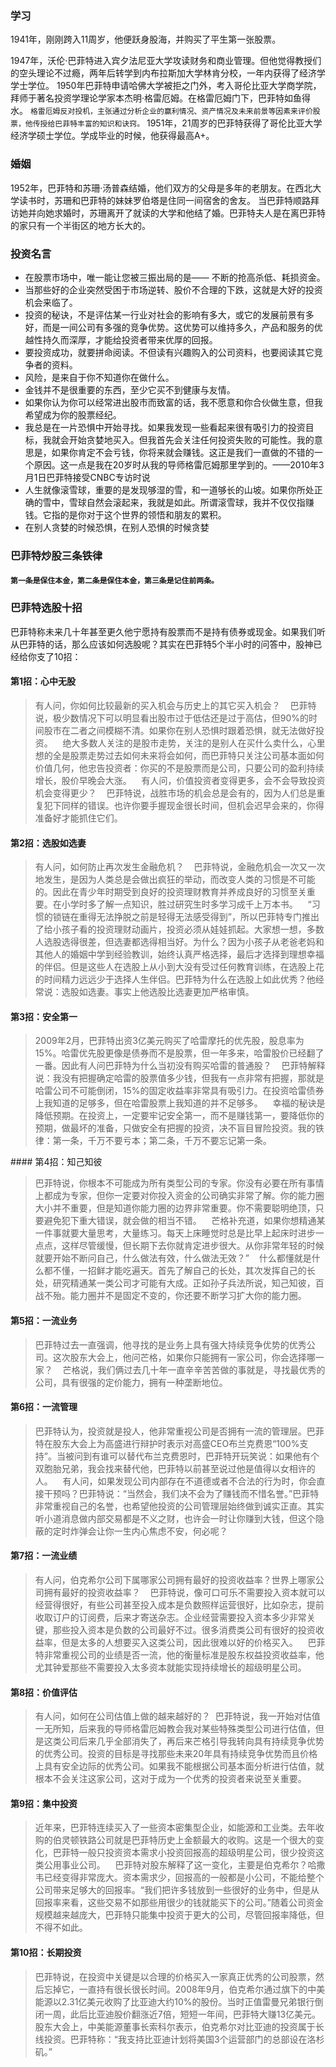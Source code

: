 ### 学习
1941年，刚刚跨入11周岁，他便跃身股海，并购买了平生第一张股票。

1947年，沃伦·巴菲特进入宾夕法尼亚大学攻读财务和商业管理。但他觉得教授们的空头理论不过瘾，两年后转学到内布拉斯加大学林肯分校，一年内获得了经济学学士学位。
1950年巴菲特申请哈佛大学被拒之门外，考入哥伦比亚大学商学院，拜师于著名投资学理论学家本杰明·格雷厄姆。在格雷厄姆门下，巴菲特如鱼得水。
`格雷厄姆反对投机，主张通过分析企业的赢利情况、资产情况及未来前景等因素来评价股票，他传授给巴菲特丰富的知识和诀窍。`
1951年，21周岁的巴菲特获得了哥伦比亚大学经济学硕士学位。学成毕业的时候，他获得最高A+。
### 婚姻
1952年，巴菲特和苏珊·汤普森结婚，他们双方的父母是多年的老朋友。在西北大学读书时，苏珊和巴菲特的妹妹罗伯塔是住同一间宿舍的舍友。
当巴菲特顺路拜访她并向她求婚时，苏珊离开了就读的大学和他结了婚。巴菲特夫人是在离巴菲特的家只有一个半街区的地方长大的。
### 投资名言
- 在股票市场中，唯一能让您被三振出局的是—— 不断的抢高杀低、耗损资金。
- 当那些好的企业突然受困于市场逆转、股价不合理的下跌，这就是大好的投资机会来临了。
- 投资的秘诀，不是评估某一行业对社会的影响有多大，或它的发展前景有多好，而是一间公司有多强的竞争优势。这优势可以维持多久，产品和服务的优越性持久而深厚，才能给投资者带来优厚的回报。
- 要投资成功，就要拼命阅读。不但读有兴趣购入的公司资料，也要阅读其它竞争者的资料。
- 风险，是来自于你不知道你在做什么。
- 金钱并不是很重要的东西，至少它买不到健康与友情。
- 如果你认为你可以经常进出股市而致富的话，我不愿意和你合伙做生意，但我希望成为你的股票经纪。
- 我总是在一片恐惧中开始寻找。如果我发现一些看起来很有吸引力的投资目标，我就会开始贪婪地买入。但我首先会关注任何投资失败的可能性。我的意思是，如果你肯定不会亏钱，你将来就会赚钱。这正是我们一直做的不错的一个原因。这一点是我在20岁时从我的导师格雷厄姆那里学到的。——2010年3月1日巴菲特接受CNBC专访时说
- 人生就像滚雪球，重要的是发现够湿的雪，和一道够长的山坡。如果你所处正确的雪中，雪球自然会滚起来，我就是如此。所谓滚雪球，我并不仅仅指赚钱。它指的是你对于这个世界的领悟和朋友的累积。
- 在别人贪婪的时候恐惧，在别人恐惧的时候贪婪

### 巴菲特炒股三条铁律
#### `第一条是保住本金，第二条是保住本金，第三条是记住前两条。`

### 巴菲特选股十招 
巴菲特称未来几十年甚至更久他宁愿持有股票而不是持有债券或现金。如果我们听从巴菲特的话，那么应该如何选股呢？其实在巴菲特5个半小时的问答中，股神已经给你支了10招： 

#### 第1招：心中无股 
>有人问，你如何比较最新的买入机会与历史上的其它买入机会？ 
  巴菲特说，极少数情况下可以明显看出股市过于低估还是过于高估，但90%的时间股市在二者之间模糊不清。如果你在别人恐惧时跟着恐惧，就无法做好投资。 
  绝大多数人关注的是股市走势，关注的是别人在买什么卖什么，心里想的全是股票走势过去如何未来将会如何，而巴菲特只关注公司基本面如何价值几何，他忠告投资者：你买的不是股票而是公司，只要公司的盈利持续增长，股价早晚会大涨。 
  有人问，价值投资者变得更多，会不会导致投资机会变得更少？ 
  巴菲特说，战胜市场的机会总是会有的，因为人们总是重复犯下同样的错误。也许你要手握现金很长时间，但机会迟早会来的，你得准备好才能抓住它们。 

#### 第2招：选股如选妻 
>有人问，如何防止再次发生金融危机？ 
  巴菲特说，金融危机会一次又一次地发生，是因为人类总是会做出疯狂的举动，而改变人类的习惯是不可能的。因此在青少年时期受到良好的投资理财教育并养成良好的习惯至关重要。在小学时多了解一点知识，胜过研究生时多学习成千上万本书。 
  “习惯的锁链在重得无法挣脱之前是轻得无法感受得到”，所以巴菲特专门推出了给小孩子看的投资理财动画片，投资必须从娃娃抓起。大家想一想，多数人选股选得很差，但选妻都选得相当好。为什么？因为小孩子从老爸老妈和其他人的婚姻中学到经验教训，始终认真严格选择，最后才选择到理想幸福的伴侣。但是这些人在选股上从小到大没有受过任何教育训练，在选股上花的时间精力远远少于选择人生伴侣。巴菲特为什么在选股上如此优秀？他经常说：选股如选妻。事实上他选股比选妻更加严格审慎。 

#### 第3招：安全第一 
>2009年2月，巴菲特出资3亿美元购买了哈雷摩托的优先股，股息率为15%。哈雷优先股更像是债券而不是股票，但一年多来，哈雷股价已经翻了一番。因此有人问巴菲特为什么当初没有购买哈雷的普通股？ 
  巴菲特解释说：我没有把握确定哈雷的股票值多少钱，但我有一点非常有把握，那就是哈雷公司不可能倒闭，15%的固定收益率非常具有吸引力。在投资哈雷债券上我知道的足够多，但在哈雷股票上我知道的并不足够多。 
  幸福的秘诀是降低预期。在投资上，一定要牢记安全第一，而不是赚钱第一，要降低你的预期，做最坏的准备，只做安全有把握的投资，决不盲目冒险投资。我的铁律：第一条，千万不要亏本；第二条，千万不要忘记第一条。 


#### 第4招：知己知彼 
>巴菲特说，你根本不可能成为所有类型公司的专家。你没有必要在所有事情上都成为专家，但你一定要对你投入资金的公司确实非常了解。你的能力圈大小并不重要，但是知道你能力圈的边界非常重要。你不需要聪明绝顶，只要避免犯下重大错误，就会做的相当不错。 
  芒格补充道，如果你想精通某一件事就要大量思考，大量练习。每天上床睡觉时总是比早上起床时进步一点点，这样尽管缓慢，但长期下去你就肯定进步很大。从你非常年轻的时候就要开始不断问自己，什么做法有效，什么做法无效？” 
  什么都懂就是什么都不懂，一招鲜才能吃遍天。首先了解自己的长处，其次发挥自己的长处，研究精通某一类公司才可能有大成。正如孙子兵法所说，知己知彼，百战不殆。能力圈并不是固定不变的，你还要不断学习扩大你的能力圈。 

#### 第5招：一流业务 
>巴菲特过去一直强调，他寻找的是业务上具有强大持续竞争优势的优秀公司。这次股东大会上，他问芒格，如果你只能拥有一家公司，你会选择哪一家？ 
  芒格说，我们俩过去几十年一直辛辛苦苦做的事就是，寻找最优秀的公司，具有很强的定价能力，拥有一种垄断地位。 

#### 第6招：一流管理 
>巴菲特认为，投资就是投人，他非常重视公司是否拥有一流的管理层。巴菲特在股东大会上为高盛进行辩护时表示对高盛CEO布兰克费恩“100%支持”。当被问到有谁可以替代布兰克费恩时，巴菲特开玩笑说：如果他有个双胞胎兄弟，我会找来替代他，巴菲特以前甚至说过他是值得以女相许的人。 
  有人问，如果发现公司内部存在不道德或者不合法的行为时，你会直接干预吗？巴菲特说：“当然会，我们决不会为了赚钱而不惜名誉。”巴菲特非常重视自己的名誉，也希望他投资的公司管理层始终做到诚实正直。其实听小道消息做内部交易都是不义之财，也许会一时让你赚到大钱，但这个隐蔽的定时炸弹会让你一生内心焦虑不安，何必呢？ 

#### 第7招：一流业绩 
>有人问，伯克希尔公司下属哪家公司拥有最好的投资收益率？世界上哪家公司拥有最好的投资收益率？ 
  巴菲特说，像可口可乐不需要投入资本就可以经营得很好，有些公司甚至投入成本是负数照样运营很好，比如杂志，提前收取订户的订阅费，后来才寄送杂志。企业经营需要投入资本多少非常关键，那些投入资本是负数的公司最好不过。很多消费类公司有很好的投资收益率，但是太多的人想要买入这类公司，因此很难以好的价格买入。 
  巴菲特非常重视公司的业绩是否一流，他的衡量标准是股东权益投资收益率，他尤其钟爱那些不需要投入太多资本就能实现持续增长的超级明星公司。 

#### 第8招：价值评估 
>有人问，如何在公司估值上做的越来越好的？ 
巴菲特说，我一开始对估值一无所知，后来我的导师格雷厄姆教会我对某些特殊类型公司进行估值，但是这类公司后来几乎全部消失了，再后来芒格引导我转向具有持续竞争优势的优秀公司。投资的目标是寻找那些未来20年具有持续竞争优势而且价格上具有安全边际的优秀公司。如果我不能根据公司基本面分析进行估值，就根本不会关注这家公司，这对于成为一个优秀的投资者来说至关重要。 

#### 第9招：集中投资 
>近年来，巴菲特连续买入了一些资本密集型企业，如能源和工业类。去年收购的伯灵顿铁路公司就是巴菲特历史上金额最大的收购。这是一个很大的变化，巴菲特一般只投资资本需求小投资回报高的超级明星公司，很少投资这类公用事业公司。 
  巴菲特对股东解释了这一变化，主要是伯克希尔？哈撒韦已经变得非常庞大。资本需求少，回报高的一般都是小公司，不能给整个公司带来足够大的回报率。“我们把许多钱放到一些很好的业务中，但是从回报率来看，这些交易不如那些用很少的钱就能买下的公司。”随着公司资金规模越来越庞大，巴菲特只能集中投资于更大的公司，尽管回报率降低，但不得不如此。 

#### 第10招：长期投资 
>巴菲特说，在投资中关键是以合理的价格买入一家真正优秀的公司股票，然后忘掉它，一直持有很长很长时间。2008年9月，伯克希尔通过旗下的中美能源以2.31亿美元收购了比亚迪大约10%的股份。当时正值雷曼兄弟银行倒闭一周，此后比亚迪股价翻涨近7倍，短短一年间，巴菲特大赚13亿美元。股东大会上，中美能源董事长索科尔表示，伯克希尔对比亚迪的投资属于长线投资。巴菲特称：“我支持比亚迪计划将美国3个运营部门的总部设在洛杉矶。”
